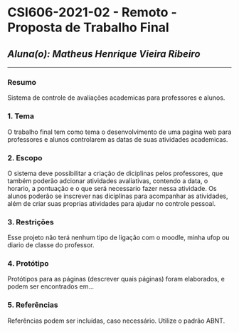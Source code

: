# **CSI606-2021-02 - Remoto - Proposta de Trabalho Final**

## *Aluna(o): Matheus Henrique Vieira Ribeiro*

--------------

<!-- Descrever um resumo sobre o trabalho. -->

### Resumo

Sistema de controle de avaliações academicas para professores e alunos.

<!-- Apresentar o tema. -->
### 1. Tema

  O trabalho final tem como tema o desenvolvimento de uma pagina web para professores e alunos controlarem as datas de suas atividades academicas.

<!-- Descrever e limitar o escopo da aplicação. -->
### 2. Escopo

O sistema deve possibilitar a criação de diciplinas pelos professores, que também poderão adcionar atividades avaliativas, contendo a data, o horario, a pontuação e o que será necessario fazer nessa atividade.
Os alunos poderão se inscrever nas diciplinas para acompanhar as atividades, além de criar suas proprias atividades para ajudar no controle pessoal. 

<!-- Apresentar restrições de funcionalidades e de escopo. -->
### 3. Restrições

  Esse projeto não terá nenhum tipo de ligação com o moodle, minha ufop ou diario de classe do professor. 

<!-- Construir alguns protótipos para a aplicação, disponibilizá-los no Github e descrever o que foi considerado. //-->
### 4. Protótipo

  Protótipos para as páginas (descrever quais páginas) foram elaborados, e podem ser encontrados em...

### 5. Referências

  Referências podem ser incluídas, caso necessário. Utilize o padrão ABNT.
